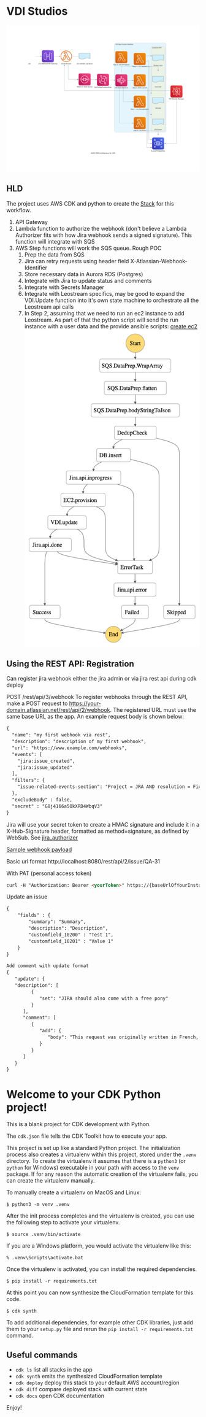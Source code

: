 # VDI Studios
![VDI](/aws_cdk_architecture_for_vdi.png)

## HLD
The project uses AWS CDK and python to create the [Stack](cdk/disney_stack.py) for this workflow.
1. API Gateway
2. Lambda function to authorize the webhook (don't believe a Lambda Authorizer fits with how Jira webhook sends a signed signature).  This function will integrate with SQS
3. AWS Step functions will work the SQS queue.  Rough POC
   1. Prep the data from SQS 
   2. Jira can retry requests using header field X-Atlassian-Webhook-Identifier
   3. Store necessary data in Aurora RDS (Postgres)
   4. Integrate with Jira to update status and comments
   5. Integrate with Secrets Manager 
   6. Integrate with Leostream specifics, may be good to expand the VDI.Update function into it's own state machine to orchestrate all the Leostream api calls
   7. In Step 2, assuming that we need to run an ec2 instance to add Leostream.  As part of that the python script will send the run instance with a user data and the provide ansible scripts:
[create ec2](lambda/step_function/create_ec2.py)
![Step Function Main](/stepfunctions_graph.png)

## Using the REST API: Registration

Can register jira webhook either the jira admin or via jira rest api during cdk deploy

POST /rest/api/3/webhook
To register webhooks through the REST API, make a POST request to https://your-domain.atlassian.net/rest/api/2/webhook. The registered URL must use the same base URL as the app. An example request body is shown below:
```markdown
{
  "name": "my first webhook via rest",
  "description": "description of my first webhook",
  "url": "https://www.example.com/webhooks",
  "events": [
    "jira:issue_created",
    "jira:issue_updated"
  ],
  "filters": {
    "issue-related-events-section": "Project = JRA AND resolution = Fixed"
  },
  "excludeBody" : false,
  "secret" : "G8j4166a5OkXRD4WbqV3"
}
```

Jira will use your secret token to create a HMAC signature and include it in a X-Hub-Signature header, formatted as method=signature, as defined by WebSub.
See [jira_authorizer](lambda/auth/jira_authorizer.py)

[Sample webhook payload](jira_webhook.txt)

Basic url format
   http://localhost:8080/rest/api/2/issue/QA-31

With PAT (personal access token)
```markdown
curl -H "Authorization: Bearer <yourToken>" https://{baseUrlOfYourInstance}/rest/api/content

```
Update an issue
```markdown
{
    "fields" : {
        "summary": "Summary",
        "description": "Description",
        "customfield_10200" : "Test 1",
        "customfield_10201" : "Value 1"
    }
}
```


```markdown
Add comment with update format
{
   "update": {
   "description": [
         {
            "set": "JIRA should also come with a free pony"
         }
      ],
      "comment": [
         {
            "add": {
               "body": "This request was originally written in French, which most of our developers can't read"
            }
         }
      ]
   }
}
```


# Welcome to your CDK Python project!

This is a blank project for CDK development with Python.

The `cdk.json` file tells the CDK Toolkit how to execute your app.

This project is set up like a standard Python project.  The initialization
process also creates a virtualenv within this project, stored under the `.venv`
directory.  To create the virtualenv it assumes that there is a `python3`
(or `python` for Windows) executable in your path with access to the `venv`
package. If for any reason the automatic creation of the virtualenv fails,
you can create the virtualenv manually.

To manually create a virtualenv on MacOS and Linux:

```
$ python3 -m venv .venv
```

After the init process completes and the virtualenv is created, you can use the following
step to activate your virtualenv.

```
$ source .venv/bin/activate
```

If you are a Windows platform, you would activate the virtualenv like this:

```
% .venv\Scripts\activate.bat
```

Once the virtualenv is activated, you can install the required dependencies.

```
$ pip install -r requirements.txt
```

At this point you can now synthesize the CloudFormation template for this code.

```
$ cdk synth
```

To add additional dependencies, for example other CDK libraries, just add
them to your `setup.py` file and rerun the `pip install -r requirements.txt`
command.

## Useful commands

 * `cdk ls`          list all stacks in the app
 * `cdk synth`       emits the synthesized CloudFormation template
 * `cdk deploy`      deploy this stack to your default AWS account/region
 * `cdk diff`        compare deployed stack with current state
 * `cdk docs`        open CDK documentation

Enjoy!
